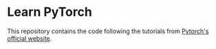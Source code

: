 # Learn PyTorch
This repository contains the code following the tutorials from [Pytorch's official website](https://pytorch.org/tutorials/).